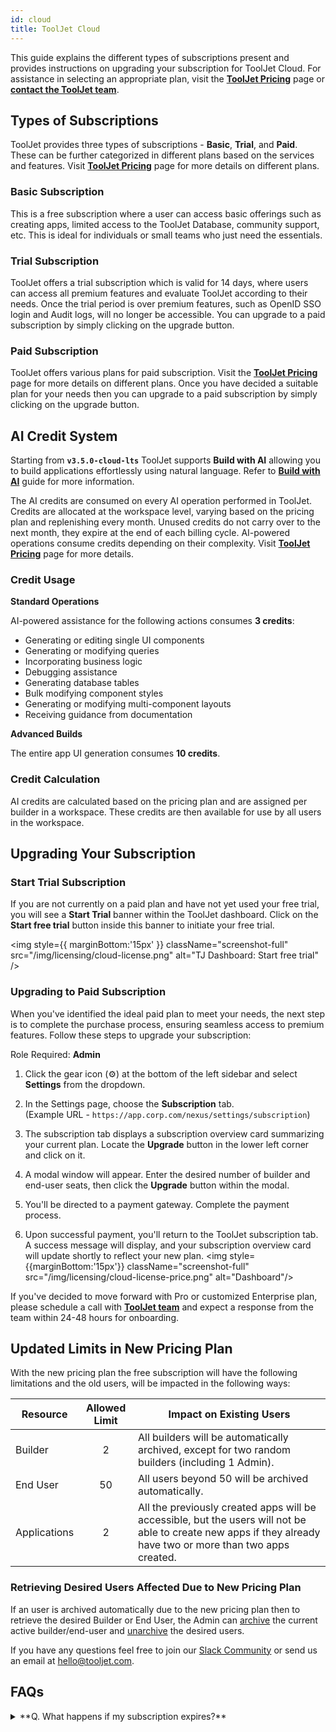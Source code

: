 ```yaml
---
id: cloud
title: ToolJet Cloud
---
```


This guide explains the different types of subscriptions present and provides instructions on upgrading your subscription for ToolJet Cloud. For assistance in selecting an appropriate plan, visit the **[ToolJet Pricing](https://www.tooljet.ai/pricing)** page or **[contact the ToolJet team](mailto:hello@tooljet.com)**.

## Types of Subscriptions

ToolJet provides three types of subscriptions - **Basic**, **Trial**, and **Paid**. These can be further categorized in different plans based on the services and features. Visit **[ToolJet Pricing](https://www.tooljet.ai/pricing)** page for more details on different plans.

### Basic Subscription

This is a free subscription where a user can access basic offerings such as creating apps, limited access to the ToolJet Database, community support, etc. This is ideal for individuals or small teams who just need the essentials.

### Trial Subscription

ToolJet offers a trial subscription which is valid for 14 days, where users can access all premium features and evaluate ToolJet according to their needs. Once the trial period is over premium features, such as OpenID SSO login and Audit logs, will no longer be accessible. You can upgrade to a paid subscription by simply clicking on the upgrade button.

### Paid Subscription

ToolJet offers various plans for paid subscription. Visit the **[ToolJet Pricing](https://www.tooljet.ai/pricing)** page for more details on different plans. Once you have decided a suitable plan for your needs then you can upgrade to a paid subscription by simply clicking on the upgrade button.

## AI Credit System

Starting from **`v3.5.0-cloud-lts`** ToolJet supports **Build with AI** allowing you to build applications effortlessly using natural language. Refer to **[Build with AI](/docs/build-with-ai/overview)** guide for more information. 

The AI credits are consumed on every AI operation performed in ToolJet. Credits are allocated at the workspace level, varying based on the pricing plan and replenishing every month. Unused credits do not carry over to the next month, they expire at the end of each billing cycle. AI-powered operations consume credits depending on their complexity. Visit **[ToolJet Pricing](https://www.tooljet.ai/pricing)** page for more details.

### Credit Usage

**Standard Operations**


AI-powered assistance for the following actions consumes **3 credits**:

- Generating or editing single UI components
- Generating or modifying queries
- Incorporating business logic
- Debugging assistance
- Generating database tables
- Bulk modifying component styles
- Generating or modifying multi-component layouts
- Receiving guidance from documentation

**Advanced Builds**

The entire app UI generation consumes **10 credits**.

### Credit Calculation

AI credits are calculated based on the pricing plan and are assigned per builder in a workspace. These credits are then available for use by all users in the workspace.

## Upgrading Your Subscription

### Start Trial Subscription

If you are not currently on a paid plan and have not yet used your free trial, you will see a **Start Trial** banner within the ToolJet dashboard. Click on the **Start free trial** button inside this banner to initiate your free trial.

<img style={{ marginBottom:'15px' }} className="screenshot-full" src="/img/licensing/cloud-license.png" alt="TJ Dashboard: Start free trial" />

### Upgrading to Paid Subscription

When you've identified the ideal paid plan to meet your needs, the next step is to complete the purchase process, ensuring seamless access to premium features. Follow these steps to upgrade your subscription:

Role Required: **Admin**

1. Click the gear icon (⚙️) at the bottom of the left sidebar and select **Settings** from the dropdown.

2. In the Settings page, choose the **Subscription** tab. <br/> 
    (Example URL - `https://app.corp.com/nexus/settings/subscription`)

3. The subscription tab displays a subscription overview card summarizing your current plan. Locate the **Upgrade** button in the lower left corner and click on it.

4. A modal window will appear. Enter the desired number of builder and end-user seats, then click the **Upgrade** button within the modal.

5. You'll be directed to a payment gateway. Complete the payment process.

6. Upon successful payment, you'll return to the ToolJet subscription tab. A success message will display, and your subscription overview card will update shortly to reflect your new plan.
    <img style={{marginBottom:'15px'}} className="screenshot-full" src="/img/licensing/cloud-license-price.png" alt="Dashboard"/>

If you've decided to move forward with Pro or customized Enterprise plan, please schedule a call with **[ToolJet team](mailto:hello@tooljet.com)** and expect a response from the team within 24-48 hours for onboarding.

## Updated Limits in New Pricing Plan

With the new pricing plan the free subscription will have the following limitations and the old users, will be impacted in the following ways:

| Resource | Allowed Limit | Impact on Existing Users |
|----------|:-------------:|--------------------------|
| Builder | 2 | All builders will be automatically archived, except for two random builders (including 1 Admin). |
| End User | 50 | All users beyond 50 will be archived automatically. |
| Applications | 2 | All the previously created apps will be accessible, but the users will not be able to create new apps if they already have two or more than two apps created. |

### Retrieving Desired Users Affected Due to New Pricing Plan

If an user is archived automatically due to the new pricing plan then to retrieve the desired Builder or End User, the Admin can [archive](/docs/user-management/onboard-users/archive-user#instance-level) the current active builder/end-user and [unarchive](/docs/user-management/onboard-users/archive-user#instance-level-1) the desired users.

If you have any questions feel free to join our [Slack Community](https://tooljet.com/slack) or send us an email at hello@tooljet.com.

## FAQs

<details id="tj-dropdown">
    <summary>
     **Q. What happens if my subscription expires?**
    </summary>

If your paid or trial license key expires, your instance will revert to the Basic plan. You will lose access to premium features such as OpenID SSO login and Audit logs, but no data will be lost. You can renew anytime to regain access to premium features.

</details>
